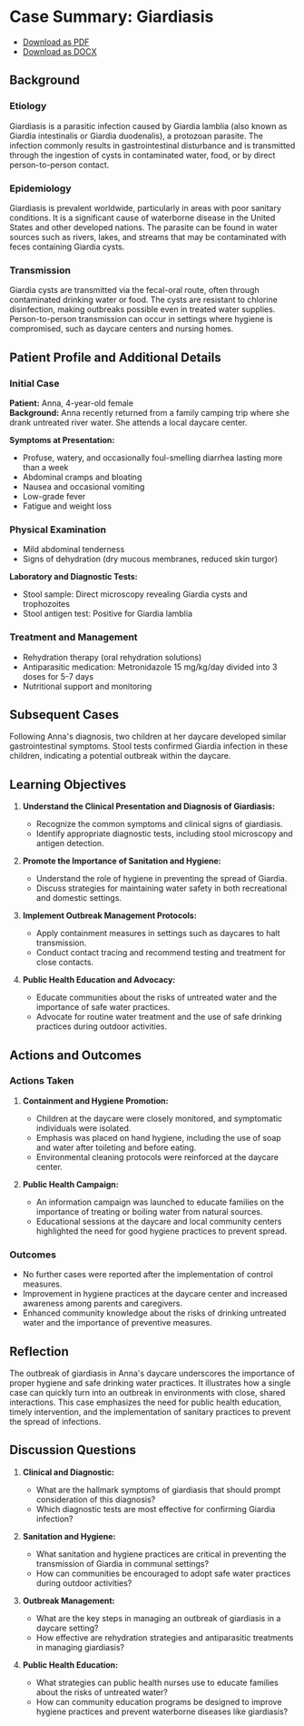 # Case Summary: Giardiasis
- [Download as PDF](giardia1.pdf)
- [Download as DOCX](giardia1.docx)



## Background

### Etiology
Giardiasis is a parasitic infection caused by Giardia lamblia (also known as Giardia intestinalis or Giardia duodenalis), a protozoan parasite. The infection commonly results in gastrointestinal disturbance and is transmitted through the ingestion of cysts in contaminated water, food, or by direct person-to-person contact.

### Epidemiology
Giardiasis is prevalent worldwide, particularly in areas with poor sanitary conditions. It is a significant cause of waterborne disease in the United States and other developed nations. The parasite can be found in water sources such as rivers, lakes, and streams that may be contaminated with feces containing Giardia cysts.

### Transmission
Giardia cysts are transmitted via the fecal-oral route, often through contaminated drinking water or food. The cysts are resistant to chlorine disinfection, making outbreaks possible even in treated water supplies. Person-to-person transmission can occur in settings where hygiene is compromised, such as daycare centers and nursing homes.

## Patient Profile and Additional Details

### Initial Case

**Patient:** Anna, 4-year-old female  
**Background:** Anna recently returned from a family camping trip where she drank untreated river water. She attends a local daycare center.

**Symptoms at Presentation:**
- Profuse, watery, and occasionally foul-smelling diarrhea lasting more than a week
- Abdominal cramps and bloating
- Nausea and occasional vomiting
- Low-grade fever
- Fatigue and weight loss

### Physical Examination
- Mild abdominal tenderness
- Signs of dehydration (dry mucous membranes, reduced skin turgor)

**Laboratory and Diagnostic Tests:**
- Stool sample: Direct microscopy revealing Giardia cysts and trophozoites
- Stool antigen test: Positive for Giardia lamblia

### Treatment and Management
- Rehydration therapy (oral rehydration solutions)
- Antiparasitic medication: Metronidazole 15 mg/kg/day divided into 3 doses for 5-7 days
- Nutritional support and monitoring

## Subsequent Cases

Following Anna's diagnosis, two children at her daycare developed similar gastrointestinal symptoms. Stool tests confirmed Giardia infection in these children, indicating a potential outbreak within the daycare.

## Learning Objectives

1. **Understand the Clinical Presentation and Diagnosis of Giardiasis:**
   - Recognize the common symptoms and clinical signs of giardiasis.
   - Identify appropriate diagnostic tests, including stool microscopy and antigen detection.

2. **Promote the Importance of Sanitation and Hygiene:**
   - Understand the role of hygiene in preventing the spread of Giardia.
   - Discuss strategies for maintaining water safety in both recreational and domestic settings.

3. **Implement Outbreak Management Protocols:**
   - Apply containment measures in settings such as daycares to halt transmission.
   - Conduct contact tracing and recommend testing and treatment for close contacts.

4. **Public Health Education and Advocacy:**
   - Educate communities about the risks of untreated water and the importance of safe water practices.
   - Advocate for routine water treatment and the use of safe drinking practices during outdoor activities.

## Actions and Outcomes

### Actions Taken
1. **Containment and Hygiene Promotion:**
   - Children at the daycare were closely monitored, and symptomatic individuals were isolated.
   - Emphasis was placed on hand hygiene, including the use of soap and water after toileting and before eating.
   - Environmental cleaning protocols were reinforced at the daycare center.

2. **Public Health Campaign:**
   - An information campaign was launched to educate families on the importance of treating or boiling water from natural sources.
   - Educational sessions at the daycare and local community centers highlighted the need for good hygiene practices to prevent spread.

### Outcomes
- No further cases were reported after the implementation of control measures.
- Improvement in hygiene practices at the daycare center and increased awareness among parents and caregivers.
- Enhanced community knowledge about the risks of drinking untreated water and the importance of preventive measures.

## Reflection

The outbreak of giardiasis in Anna's daycare underscores the importance of proper hygiene and safe drinking water practices. It illustrates how a single case can quickly turn into an outbreak in environments with close, shared interactions. This case emphasizes the need for public health education, timely intervention, and the implementation of sanitary practices to prevent the spread of infections.

## Discussion Questions

1. **Clinical and Diagnostic:**
   - What are the hallmark symptoms of giardiasis that should prompt consideration of this diagnosis?
   - Which diagnostic tests are most effective for confirming Giardia infection?

2. **Sanitation and Hygiene:**
   - What sanitation and hygiene practices are critical in preventing the transmission of Giardia in communal settings?
   - How can communities be encouraged to adopt safe water practices during outdoor activities?

3. **Outbreak Management:**
   - What are the key steps in managing an outbreak of giardiasis in a daycare setting?
   - How effective are rehydration strategies and antiparasitic treatments in managing giardiasis?

4. **Public Health Education:**
   - What strategies can public health nurses use to educate families about the risks of untreated water?
   - How can community education programs be designed to improve hygiene practices and prevent waterborne diseases like giardiasis?

